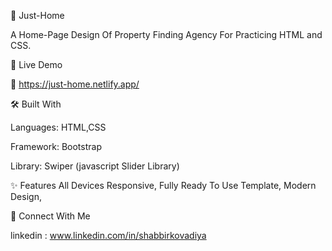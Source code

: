 🚀 Just-Home

A Home-Page Design Of Property Finding Agency For Practicing HTML and CSS.

📌 Live Demo

🔗 https://just-home.netlify.app/

🛠️ Built With

Languages: HTML,CSS

Framework: Bootstrap

Library: Swiper (javascript Slider Library)

✨ Features
All Devices Responsive,
Fully Ready To Use Template,
Modern Design,



🤝 Connect With Me

linkedin : www.linkedin.com/in/shabbirkovadiya


